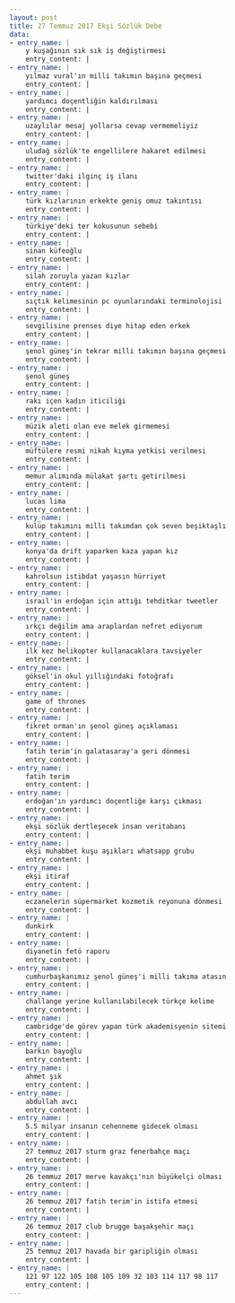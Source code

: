 ```yaml
---
layout: post
title: 27 Temmuz 2017 Ekşi Sözlük Debe
data:
- entry_name: |
    y kuşağının sık sık iş değiştirmesi
    entry_content: |
- entry_name: |
    yılmaz vural'ın milli takımın başına geçmesi
    entry_content: |
- entry_name: |
    yardımcı doçentliğin kaldırılması
    entry_content: |
- entry_name: |
    uzaylılar mesaj yollarsa cevap vermemeliyiz
    entry_content: |
- entry_name: |
    uludağ sözlük'te engellilere hakaret edilmesi
    entry_content: |
- entry_name: |
    twitter'daki ilginç iş ilanı
    entry_content: |
- entry_name: |
    türk kızlarının erkekte geniş omuz takıntısı
    entry_content: |
- entry_name: |
    türkiye'deki ter kokusunun sebebi
    entry_content: |
- entry_name: |
    sinan küfeoğlu
    entry_content: |
- entry_name: |
    silah zoruyla yazan kızlar
    entry_content: |
- entry_name: |
    sıçtık kelimesinin pc oyunlarındaki terminolojisi
    entry_content: |
- entry_name: |
    sevgilisine prenses diye hitap eden erkek
    entry_content: |
- entry_name: |
    şenol güneş'in tekrar milli takımın başına geçmesi
    entry_content: |
- entry_name: |
    şenol güneş
    entry_content: |
- entry_name: |
    rakı içen kadın iticiliği
    entry_content: |
- entry_name: |
    müzik aleti olan eve melek girmemesi
    entry_content: |
- entry_name: |
    müftülere resmi nikah kıyma yetkisi verilmesi
    entry_content: |
- entry_name: |
    memur alımında mülakat şartı getirilmesi
    entry_content: |
- entry_name: |
    lucas lima
    entry_content: |
- entry_name: |
    kulüp takımını milli takımdan çok seven beşiktaşlı
    entry_content: |
- entry_name: |
    konya'da drift yaparken kaza yapan kız
    entry_content: |
- entry_name: |
    kahrolsun istibdat yaşasın hürriyet
    entry_content: |
- entry_name: |
    israil'in erdoğan için attığı tehditkar tweetler
    entry_content: |
- entry_name: |
    ırkçı değilim ama araplardan nefret ediyorum
    entry_content: |
- entry_name: |
    ilk kez helikopter kullanacaklara tavsiyeler
    entry_content: |
- entry_name: |
    göksel'in okul yıllığındaki fotoğrafı
    entry_content: |
- entry_name: |
    game of thrones
    entry_content: |
- entry_name: |
    fikret orman'ın şenol güneş açıklaması
    entry_content: |
- entry_name: |
    fatih terim'in galatasaray'a geri dönmesi
    entry_content: |
- entry_name: |
    fatih terim
    entry_content: |
- entry_name: |
    erdoğan'ın yardımcı doçentliğe karşı çıkması
    entry_content: |
- entry_name: |
    ekşi sözlük dertleşecek insan veritabanı
    entry_content: |
- entry_name: |
    ekşi muhabbet kuşu aşıkları whatsapp grubu
    entry_content: |
- entry_name: |
    ekşi itiraf
    entry_content: |
- entry_name: |
    eczanelerin süpermarket kozmetik reyonuna dönmesi
    entry_content: |
- entry_name: |
    dunkirk
    entry_content: |
- entry_name: |
    diyanetin fetö raporu
    entry_content: |
- entry_name: |
    cumhurbaşkanımız şenol güneş'i milli takıma atasın
    entry_content: |
- entry_name: |
    challange yerine kullanılabilecek türkçe kelime
    entry_content: |
- entry_name: |
    cambridge'de görev yapan türk akademisyenin sitemi
    entry_content: |
- entry_name: |
    barkın bayoğlu
    entry_content: |
- entry_name: |
    ahmet şık
    entry_content: |
- entry_name: |
    abdullah avcı
    entry_content: |
- entry_name: |
    5.5 milyar insanın cehenneme gidecek olması
    entry_content: |
- entry_name: |
    27 temmuz 2017 sturm graz fenerbahçe maçı
    entry_content: |
- entry_name: |
    26 temmuz 2017 merve kavakçı'nın büyükelçi olması
    entry_content: |
- entry_name: |
    26 temmuz 2017 fatih terim'in istifa etmesi
    entry_content: |
- entry_name: |
    26 temmuz 2017 club brugge başakşehir maçı
    entry_content: |
- entry_name: |
    25 temmuz 2017 havada bir garipliğin olması
    entry_content: |
- entry_name: |
    121 97 122 105 108 105 109 32 103 114 117 98 117
    entry_content: |
---
```


